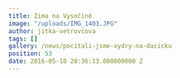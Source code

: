 ```yaml
---
title: Zima na Vysočině
image: "/uploads/IMG_1403.JPG"
author: jitka-vetrovcova
tags: []
gallery: /news/pocitali-jsme-vydry-na-dacicku
position: 53
date: 2016-05-18 20:36:13.000000000 Z
---
```

